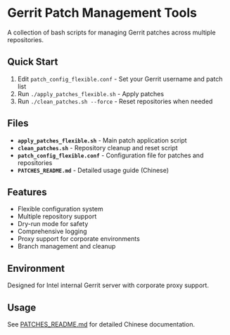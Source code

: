 # Gerrit Patch Management Tools

A collection of bash scripts for managing Gerrit patches across multiple repositories.

## Quick Start

1. Edit `patch_config_flexible.conf` - Set your Gerrit username and patch list
2. Run `./apply_patches_flexible.sh` - Apply patches
3. Run `./clean_patches.sh --force` - Reset repositories when needed

## Files

- **`apply_patches_flexible.sh`** - Main patch application script
- **`clean_patches.sh`** - Repository cleanup and reset script  
- **`patch_config_flexible.conf`** - Configuration file for patches and repositories
- **`PATCHES_README.md`** - Detailed usage guide (Chinese)

## Features

- Flexible configuration system
- Multiple repository support
- Dry-run mode for safety
- Comprehensive logging
- Proxy support for corporate environments
- Branch management and cleanup

## Environment

Designed for Intel internal Gerrit server with corporate proxy support.

## Usage

See [PATCHES_README.md](PATCHES_README.md) for detailed Chinese documentation.

